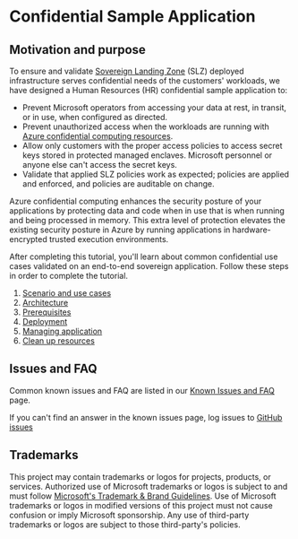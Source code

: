 # Confidential Sample Application

## Motivation and purpose

To ensure and validate [Sovereign Landing Zone](https://github.com/Azure/sovereign-landing-zone) (SLZ) deployed infrastructure serves confidential needs of the customers' workloads, we have designed a Human Resources (HR) confidential sample application to:

* Prevent Microsoft operators from accessing your data at rest, in transit, or in use, when configured as directed.
* Prevent unauthorized access when the workloads are running with [Azure confidential computing resources](https://learn.microsoft.com/azure/confidential-computing/overview-azure-products).
* Allow only customers with the proper access policies to access secret keys stored in protected managed enclaves. Microsoft personnel or anyone else can't access the secret keys. 
* Validate that applied SLZ policies work as expected; policies are applied and enforced, and policies are auditable on change.

Azure confidential computing enhances the security posture of your applications by protecting data and code when in use that is when running and being processed in memory. This extra level of protection elevates the existing security posture in Azure by running applications in hardware-encrypted trusted execution environments.

After completing this tutorial, you'll learn about common confidential use cases validated on an end-to-end sovereign application. Follow these steps in order to complete the tutorial.

1. [Scenario and use cases](docs/01-scenario-usecases.md)
2. [Architecture](docs/02-architecture.md)
3. [Prerequisites](docs/03-prerequisites.md)
4. [Deployment](docs/04-deployment.md)
5. [Managing application](docs/05-application-management.md)
6. [Clean up resources](docs/06-cleanup-resources.md)

## Issues and FAQ

Common known issues and FAQ are listed in our [Known Issues and FAQ](./docs/07-faq.md) page.

If you can't find an answer in the known issues page, log issues to [GitHub issues](https://github.com/Azure/cloud-for-sovereignty-quickstarts/issues)

## Trademarks

This project may contain trademarks or logos for projects, products, or services. Authorized use of Microsoft
trademarks or logos is subject to and must follow
[Microsoft's Trademark & Brand Guidelines](https://www.microsoft.com/legal/intellectualproperty/trademarks/usage/general).
Use of Microsoft trademarks or logos in modified versions of this project must not cause confusion or imply Microsoft sponsorship.
Any use of third-party trademarks or logos are subject to those third-party's policies.
